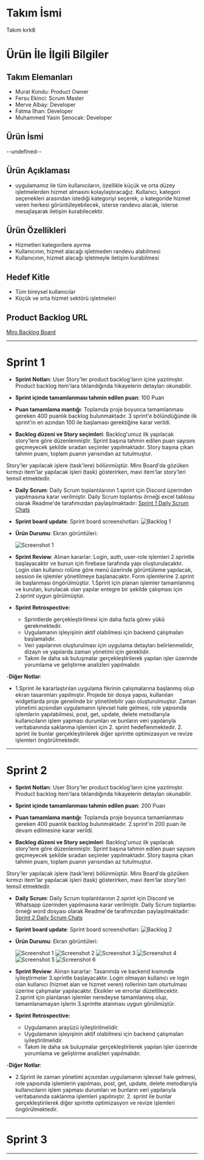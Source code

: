 # **Takım İsmi**

Takım kırk8

# Ürün İle İlgili Bilgiler

## Takım Elemanları

- Murat Kondu: Product Owner
- Fersu Ekinci: Scrum Master
- Merve Albay: Developer
- Fatma İlhan: Developer
- Muhammed Yasin Şenocak: Developer

## Ürün İsmi

--undefined--

## Ürün Açıklaması

- <undefined> uygulamamız ile tüm kullanıcıların, özellikle küçük ve orta düzey işletmelerden hizmet almasını kolaylaştıracağız. Kullanıcı, kategori seçenekleri arasından istediği kategoriyi seçerek, o kategoride hizmet veren herkesi  görüntüleyebilecek, isterse randevu alacak, isterse mesajlaşarak iletişim kurabilecektir.

## Ürün Özellikleri

- Hizmetleri kategorilere ayırma
- Kullanıcının, hizmet alacağı işletmeden randevu alabilmesi
- Kullanıcının, hizmet alacağı işletmeyle iletişim kurabilmesi

## Hedef Kitle

- Tüm bireysel kullanıcılar
- Küçük ve orta hizmet sektörü işletmeleri

## Product Backlog URL

[Miro Backlog Board](https://miro.com/app/board/uXjVO2sHGvQ=/?share_link_id=191860939694) 

---

# Sprint 1

- **Sprint Notları**: User Story'ler product backlog'ların içine yazılmıştır. Product backlog item'lara tıklandığında hikayelerin detayları okunabilir.

- **Sprint içinde tamamlanması tahmin edilen puan**: 100 Puan

- **Puan tamamlama mantığı**: Toplamda proje boyunca tamamlanması gereken 400 puanlık backlog bulunmaktadır. 3 sprint'e bölündüğünde ilk sprint'in en azından 100 ile başlaması gerektiğine karar verildi.

- **Backlog düzeni ve Story seçimleri**: Backlog'umuz ilk yapılacak story'lere göre düzenlenmiştir. Sprint başına tahmin edilen puan sayısını geçmeyecek şekilde sıradan seçimler yapılmaktadır. Story başına çıkan tahmin puanı, toplam puanın yarısından az tutulmuştur.

Story'ler yapılacak işlere (task'lere) bölünmüştür. Miro Board'da gözüken kırmızı item'lar yapılacak işleri (task) gösterirken, mavi item'lar story'leri temsil etmektedir.

- **Daily Scrum**: Daily Scrum toplantılarının 1.sprint için Discord üzerinden yapılmasına karar verilmiştir. Daily Scrum toplantısı örneği excel tablosu olarak Readme'de tarafımızdan paylaşılmaktadır: [Sprint 1 Daily Scrum Chats](https://docs.google.com/spreadsheets/d/1Y-dc__Gj7hXpSxtBPJP4FeLIknj2NKN8z6VeKEmvAfs/edit#gid=0)

- **Sprint board update**: Sprint board screenshotları: 
![Backlog 1](https://github.com/fersuekinci/OUA-bootcamp/blob/main/BootcampScrum/Sprint1/ss2.PNG) 

- **Ürün Durumu**: Ekran görüntüleri:
  
  ![Screenshot 1](https://github.com/fersuekinci/OUA-bootcamp/blob/main/BootcampScrum/Sprint1/ss1.PNG)

- **Sprint Review**: 
Alınan kararlar: Login, auth, user-role işlemleri 2.sprintle başlayacaktır ve bunun için firebase tarafında yapı oluşturulacaktır. Login olan kullanıcı rolüne göre menü üzerinde görüntüleme yapılacak, session ile işlemler yönetilmeye başlanacaktır. Form işlemlerine 2.sprint ile başlanması öngörülmüştür. 1.Sprint için planan işlemler tamamlanmış ve kurulan, kurulacak olan yapılar entegre bir şekilde çalışması için 2.sprint uygun görülmüştür.

- **Sprint Retrospective:**
  - Sprintlerde gerçekleştirilmesi için daha fazla görev yükü gerekmektedir. 
  - Uygulamanın işleyişinin aktif olabilmesi için backend çalışmaları başlamalıdır.
  - Veri yapılarının oluşturulması için uygulama detayları belirlenmelidir, dizayn ve yapılarda zaman yönetimi için gereklidir.
  - Takım ile daha sık buluşmalar gerçekleştirilerek yapılan işler üzerinde yorumlama ve geliştirme analizleri yapılmalıdır. 


-**Diğer Notlar**:
- 1.Sprint ile kararlaştırılan uygulama fikrinin çalışmalarına başlanmış olup ekran tasarımları yapılmıştır. Projede bir dosya yapısı, kullanılan widgetlarda proje genelinde bir yönetilebilir yapı oluşturulmuştur. Zaman yönetimi açısından uygulamanın işlevsel hale gelmesi, role yapısında işlemlerin yapılabilmesi, post, get, update, delete metodlarıyla kullanıcıların işlem yapması durumları ve bunların veri yapılarıyla veritabanında saklanma işlemleri için 2. sprint hedeflenmektedir. 2. sprint ile bunlar gerçekleştirilerek diğer sprintte optimizasyon ve revize işlemleri öngörülmektedir. 

---

# Sprint 2
  
- **Sprint Notları**: User Story'ler product backlog'ların içine yazılmıştır. Product backlog item'lara tıklandığında hikayelerin detayları okunabilir.

- **Sprint içinde tamamlanması tahmin edilen puan**: 200 Puan

- **Puan tamamlama mantığı**: Toplamda proje boyunca tamamlanması gereken 400 puanlık backlog bulunmaktadır. 2.sprint'in 200 puan ile devam edilmesine karar verildi.

- **Backlog düzeni ve Story seçimleri**: Backlog'umuz ilk yapılacak story'lere göre düzenlenmiştir. Sprint başına tahmin edilen puan sayısını geçmeyecek şekilde sıradan seçimler yapılmaktadır. Story başına çıkan tahmin puanı, toplam puanın yarısından az tutulmuştur.

Story'ler yapılacak işlere (task'lere) bölünmüştür. Miro Board'da gözüken kırmızı item'lar yapılacak işleri (task) gösterirken, mavi item'lar story'leri temsil etmektedir.

- **Daily Scrum**: Daily Scrum toplantılarının 2.sprint için Discord ve Whatsapp üzerinden yapılmasına karar verilmiştir. Daily Scrum toplantısı örneği word dosyası olarak Readme'de tarafımızdan paylaşılmaktadır: [Sprint 2 Daily Scrum Chats](https://docs.google.com/document/d/1INxz9AeIHqrVkdeBte7ipC4JCeFNTNMbOnGxMn1kNMQ/edit?usp=sharing)

- **Sprint board update**: Sprint board screenshotları: 
![Backlog 2](https://github.com/fersuekinci/OUA-bootcamp/blob/main/BootcampScrum/Sprint2/ss8.PNG) 

- **Ürün Durumu**: Ekran görüntüleri:
  
  ![Screenshot 1](https://github.com/fersuekinci/OUA-bootcamp/blob/main/BootcampScrum/Sprint2/ss1.jpeg)
  ![Screenshot 2](https://github.com/fersuekinci/OUA-bootcamp/blob/main/BootcampScrum/Sprint2/ss2.jpeg)
  ![Screenshot 3](https://github.com/fersuekinci/OUA-bootcamp/blob/main/BootcampScrum/Sprint2/ss4.jpeg)
  ![Screenshot 4](https://github.com/fersuekinci/OUA-bootcamp/blob/main/BootcampScrum/Sprint2/ss5.jpeg)
  ![Screenshot 5](https://github.com/fersuekinci/OUA-bootcamp/blob/main/BootcampScrum/Sprint2/ss6.jpeg)
  ![Screenshot 6](https://github.com/fersuekinci/OUA-bootcamp/blob/main/BootcampScrum/Sprint2/ss7.jpeg)

- **Sprint Review**: 
Alınan kararlar: Tasarımda ve backend kısmında iyileştirmeler 3.sprintle başlayacaktır. Login olmayan kullanıcı ve login olan kullanıcı (hizmet alan ve hizmet veren)
rollerinin tam oturtulması üzerine çalışmalar yapılacaktır. Eksikler ve errorlar düzeltilecektir. 2.sprint için planlanan işlemler neredeyse tamamlanmış olup, tamamlanamayan işlerin 3.sprintte atanması uygun görülmüştür.

- **Sprint Retrospective:**
  - Uygulamanın arayüzü iyileştirilmelidir.
  - Uygulamanın işleyişinin aktif olabilmesi için backend çalışmaları iyileştirilmelidir.
  - Takım ile daha sık buluşmalar gerçekleştirilerek yapılan işler üzerinde yorumlama ve geliştirme analizleri yapılmalıdır. 


-**Diğer Notlar**:
- 2.Sprint ile zaman yönetimi açısından uygulamanın işlevsel hale gelmesi, role yapısında işlemlerin yapılması, post, get, update, delete metodlarıyla kullanıcıların işlem yapması durumları ve bunların veri yapılarıyla veritabanında saklanma işlemleri yapılmıştır. 2. sprint ile bunlar gerçekleştirilerek diğer sprintte optimizasyon ve revize işlemleri öngörülmektedir. 


---

# Sprint 3

---
